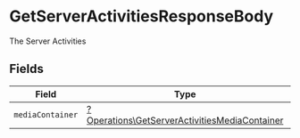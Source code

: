 # GetServerActivitiesResponseBody

The Server Activities


## Fields

| Field                                                                                                         | Type                                                                                                          | Required                                                                                                      | Description                                                                                                   |
| ------------------------------------------------------------------------------------------------------------- | ------------------------------------------------------------------------------------------------------------- | ------------------------------------------------------------------------------------------------------------- | ------------------------------------------------------------------------------------------------------------- |
| `mediaContainer`                                                                                              | [?Operations\GetServerActivitiesMediaContainer](../../Models/Operations/GetServerActivitiesMediaContainer.md) | :heavy_minus_sign:                                                                                            | N/A                                                                                                           |